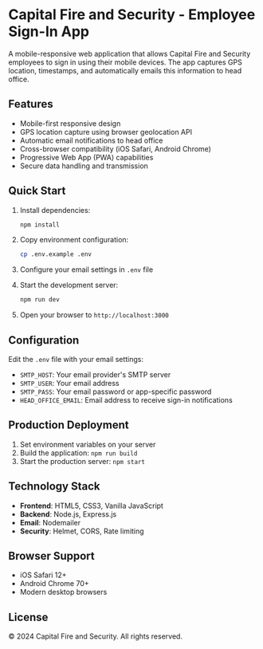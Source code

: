 # Capital Fire and Security - Employee Sign-In App

A mobile-responsive web application that allows Capital Fire and Security employees to sign in using their mobile devices. The app captures GPS location, timestamps, and automatically emails this information to head office.

## Features

- Mobile-first responsive design
- GPS location capture using browser geolocation API
- Automatic email notifications to head office
- Cross-browser compatibility (iOS Safari, Android Chrome)
- Progressive Web App (PWA) capabilities
- Secure data handling and transmission

## Quick Start

1. Install dependencies:
   ```bash
   npm install
   ```

2. Copy environment configuration:
   ```bash
   cp .env.example .env
   ```

3. Configure your email settings in `.env` file

4. Start the development server:
   ```bash
   npm run dev
   ```

5. Open your browser to `http://localhost:3000`

## Configuration

Edit the `.env` file with your email settings:

- `SMTP_HOST`: Your email provider's SMTP server
- `SMTP_USER`: Your email address
- `SMTP_PASS`: Your email password or app-specific password
- `HEAD_OFFICE_EMAIL`: Email address to receive sign-in notifications

## Production Deployment

1. Set environment variables on your server
2. Build the application: `npm run build`
3. Start the production server: `npm start`

## Technology Stack

- **Frontend**: HTML5, CSS3, Vanilla JavaScript
- **Backend**: Node.js, Express.js
- **Email**: Nodemailer
- **Security**: Helmet, CORS, Rate limiting

## Browser Support

- iOS Safari 12+
- Android Chrome 70+
- Modern desktop browsers

## License

© 2024 Capital Fire and Security. All rights reserved.